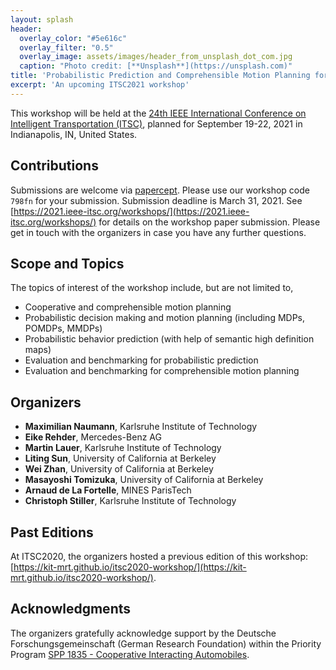 ```yaml
---
layout: splash
header:
  overlay_color: "#5e616c"
  overlay_filter: "0.5"
  overlay_image: assets/images/header_from_unsplash_dot_com.jpg
  caption: "Photo credit: [**Unsplash**](https://unsplash.com)"
title: 'Probabilistic Prediction and Comprehensible Motion Planning for Automated Vehicles -- Approaches and Benchmarking '
excerpt: 'An upcoming ITSC2021 workshop'
---
```


This workshop will be held at the [24th IEEE International Conference on Intelligent Transportation (ITSC)](https://2021.ieee-itsc.org/), planned for September 19-22, 2021 in Indianapolis, IN, United States.

## Contributions

Submissions are welcome via [papercept](https://its.papercept.net/). Please use our workshop code `798fn` for your submission. Submission deadline is March 31, 2021.
See [https://2021.ieee-itsc.org/workshops/](https://2021.ieee-itsc.org/workshops/) for details on the workshop paper submission.
Please get in touch with the organizers in case you have any further questions.

## Scope and Topics

The topics of interest of the workshop include, but are not limited to,
- Cooperative and comprehensible motion planning
- Probabilistic decision making and motion planning (including MDPs, POMDPs, MMDPs)
- Probabilistic behavior prediction (with help of semantic high definition maps)
- Evaluation and benchmarking for probabilistic prediction
- Evaluation and benchmarking for comprehensible motion planning

## Organizers

- **Maximilian Naumann**, Karlsruhe Institute of Technology
- **Eike Rehder**, Mercedes-Benz AG
- **Martin Lauer**, Karlsruhe Institute of Technology
- **Liting Sun**, University of California at Berkeley
- **Wei Zhan**, University of California at Berkeley
- **Masayoshi Tomizuka**, University of California at Berkeley
- **Arnaud de La Fortelle**, MINES ParisTech
- **Christoph Stiller**, Karlsruhe Institute of Technology

## Past Editions

At ITSC2020, the organizers hosted a previous edition of this workshop: [https://kit-mrt.github.io/itsc2020-workshop/](https://kit-mrt.github.io/itsc2020-workshop/).

## Acknowledgments

The organizers gratefully acknowledge support by the Deutsche Forschungsgemeinschaft (German Research Foundation) within the Priority Program [SPP 1835 - Cooperative Interacting Automobiles](https://www.coincar.de/).
